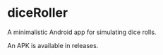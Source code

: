 # diceRoller
A minimalistic Android app for simulating dice rolls.

An APK is available in releases.